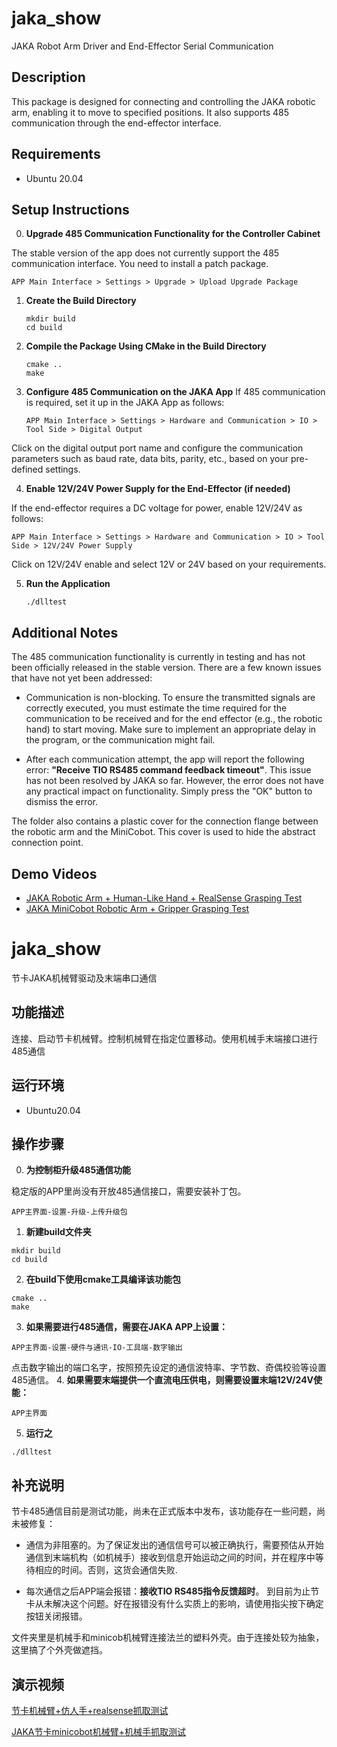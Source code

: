 # jaka_show
JAKA Robot Arm Driver and End-Effector Serial Communication

## Description
This package is designed for connecting and controlling the JAKA robotic arm, enabling it to move to specified positions. It also supports 485 communication through the end-effector interface.

## Requirements
- Ubuntu 20.04

## Setup Instructions

0. **Upgrade 485 Communication Functionality for the Controller Cabinet**

The stable version of the app does not currently support the 485 communication interface. You need to install a patch package.
   ```
   APP Main Interface > Settings > Upgrade > Upload Upgrade Package
   ```

1. **Create the Build Directory**
   ```shell
   mkdir build
   cd build
   ```


2. **Compile the Package Using CMake in the Build Directory**
   ```
   cmake ..
   make
   ```

3. **Configure 485 Communication on the JAKA App**
If 485 communication is required, set it up in the JAKA App as follows:
   ```
   APP Main Interface > Settings > Hardware and Communication > IO > Tool Side > Digital Output
   ```

Click on the digital output port name and configure the communication parameters such as baud rate, data bits, parity, etc., based on your pre-defined settings.

4. **Enable 12V/24V Power Supply for the End-Effector (if needed)**

If the end-effector requires a DC voltage for power, enable 12V/24V as follows:
   ```
   APP Main Interface > Settings > Hardware and Communication > IO > Tool Side > 12V/24V Power Supply
   ```
   Click on 12V/24V enable and select 12V or 24V based on your requirements.


5. **Run the Application**
   ```shell
   ./dlltest
   ```


## Additional Notes

The 485 communication functionality is currently in testing and has not been officially released in the stable version. There are a few known issues that have not yet been addressed:

- Communication is non-blocking. To ensure the transmitted signals are correctly executed, you must estimate the time required for the communication to be received and for the end effector (e.g., the robotic hand) to start moving. Make sure to implement an appropriate delay in the program, or the communication might fail.

- After each communication attempt, the app will report the following error: **"Receive TIO RS485 command feedback timeout"**. This issue has not been resolved by JAKA so far. However, the error does not have any practical impact on functionality. Simply press the "OK" button to dismiss the error.

The folder also contains a plastic cover for the connection flange between the robotic arm and the MiniCobot. This cover is used to hide the abstract connection point.

## Demo Videos

- [JAKA Robotic Arm + Human-Like Hand + RealSense Grasping Test](https://www.bilibili.com/video/BV1NtbazxEJS/)
- [JAKA MiniCobot Robotic Arm + Gripper Grasping Test](https://www.bilibili.com/video/BV1Rr4y1L72G/)




# jaka_show
节卡JAKA机械臂驱动及末端串口通信

## 功能描述
连接、启动节卡机械臂。控制机械臂在指定位置移动。使用机械手末端接口进行485通信

## 运行环境
- Ubuntu20.04

## 操作步骤

0. **为控制柜升级485通信功能**

稳定版的APP里尚没有开放485通信接口，需要安装补丁包。

```
APP主界面-设置-升级-上传升级包
```
1. **新建build文件夹**

```
mkdir build
cd build
```
2. **在build下使用cmake工具编译该功能包**
 
```
cmake ..
make
```
3. **如果需要进行485通信，需要在JAKA APP上设置：**
 

```
APP主界面-设置-硬件与通讯-IO-工具端-数字输出
```

点击数字输出的端口名字，按照预先设定的通信波特率、字节数、奇偶校验等设置485通信。
4. **如果需要末端提供一个直流电压供电，则需要设置末端12V/24V使能：**


```
APP主界面
```


5. **运行之**

```
./dlltest
```

## 补充说明

节卡485通信目前是测试功能，尚未在正式版本中发布，该功能存在一些问题，尚未被修复：

- 通信为非阻塞的。为了保证发出的通信信号可以被正确执行，需要预估从开始通信到末端机构（如机械手）接收到信息开始运动之间的时间，并在程序中等待相应的时间。否则，这货会通信失败.

- 每次通信之后APP端会报错：**接收TIO RS485指令反馈超时**。 到目前为止节卡从未解决这个问题。好在报错没有什么实质上的影响，请使用指尖按下确定按钮关闭报错。

文件夹里是机械手和minicob机械臂连接法兰的塑料外壳。由于连接处较为抽象，这里搞了个外壳做遮挡。

## 演示视频

[节卡机械臂+仿人手+realsense抓取测试](https://www.bilibili.com/video/BV1NtbazxEJS/)

[JAKA节卡minicobot机械臂+机械手抓取测试](https://www.bilibili.com/video/BV1Rr4y1L72G/)
